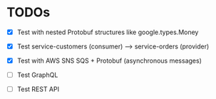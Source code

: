 # TODOs

- [x] Test with nested Protobuf structures like google.types.Money
- [x] Test service-customers (consumer) --> service-orders (provider)

- [x] Test with AWS SNS SQS + Protobuf (asynchronous messages)
- [ ] Test GraphQL
- [ ] Test REST API
